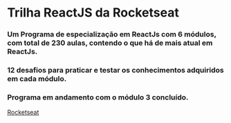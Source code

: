 # Trilha ReactJS da Rocketseat

### Um Programa de especialização em ReactJs com 6 módulos, com total de 230 aulas, contendo o que há de mais atual em ReactJs.
### 12 desafios para praticar e testar os conhecimentos adquiridos em cada módulo.
### Programa em andamento com o módulo 3 concluído. 

[Rocketseat](https://www.rocketseat.com.br/)
